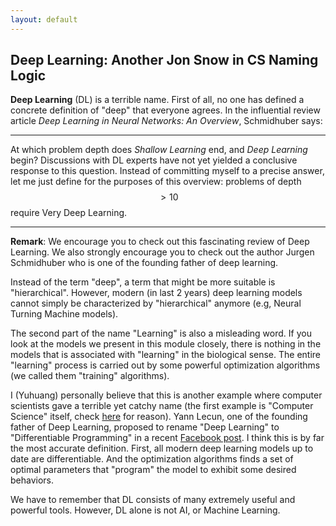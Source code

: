 ```yaml
---
layout: default
---
```


## Deep Learning: Another Jon Snow in CS Naming Logic

__Deep Learning__ (DL) is a terrible name. First of all, no one has defined a concrete definition of "deep" that everyone agrees. In the influential review article _Deep Learning in Neural Networks: An Overview_, Schmidhuber says:

---

At which problem depth does _Shallow Learning_ end, and _Deep Learning_ begin? Discussions with DL experts have not yet yielded a conclusive response to this question. Instead of committing myself to a precise answer, let me just define for the purposes of this overview: problems of depth $$>10$$ require Very Deep Learning.

---

__Remark__: We encourage you to check out this fascinating review of Deep Learning. We also strongly encourage you to check out the author Jurgen Schmidhuber who is one of the founding father of deep learning.

Instead of the term "deep", a term that might be more suitable is "hierarchical". However, modern (in last 2 years) deep learning models cannot simply be characterized by "hierarchical" anymore (e.g, Neural Turning Machine models).

The second part of the name "Learning" is also a misleading word. If you look at the models we present in this module closely, there is nothing in the models that is associated with "learning" in the biological sense. The entire "learning" process is carried out by some powerful optimization algorithms (we called them "training" algorithms).

I (Yuhuang) personally believe that this is another example where computer scientists gave a terrible yet catchy name (the first example is "Computer Science" itself, check [here](https://ocw.mit.edu/courses/electrical-engineering-and-computer-science/6-001-structure-and-interpretation-of-computer-programs-spring-2005/video-lectures/1a-overview-and-introduction-to-lisp/) for reason). Yann Lecun, one of the founding father of Deep Learning, proposed to rename "Deep Learning" to "Differentiable
Programming" in a recent [Facebook post](https://www.facebook.com/yann.lecun/posts/10155003011462143). I think this is by far the most accurate definition. First, all modern deep learning models up to date are differentiable. And the optimization algorithms finds a set of optimal parameters that "program" the model to exhibit some desired behaviors.

We have to remember that DL consists of many extremely useful and powerful tools. However, DL alone is not AI, or Machine Learning.
